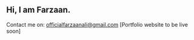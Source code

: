 ## Hi, I am Farzaan.

Contact me on: <a href="mailto:officialfarzaanali@gmail.com">officialfarzaanali@gmail.com</a>
[Portfolio website to be live soon]
<!--
**itzfarzaan/itzfarzaan** is a ✨ _special_ ✨ repository because its `README.md` (this file) appears on your GitHub profile.

Here are some ideas to get you started:

- 🔭 I’m currently working on ...
- 🌱 I’m currently learning ...
- 👯 I’m looking to collaborate on ...
- 🤔 I’m looking for help with ...
- 💬 Ask me about ...
- 📫 How to reach me: ...
- 😄 Pronouns: ...
- ⚡ Fun fact: ...
-->
